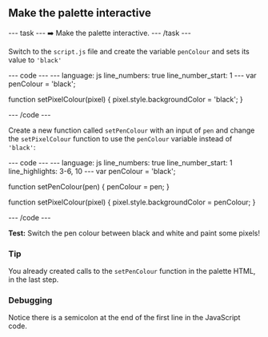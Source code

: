 <h2 class="c-project-heading--task">Make the palette interactive</h2>

--- task ---
➡️ Make the palette interactive.
--- /task --- 

Switch to the `script.js` file and create the variable `penColour` and sets its value to `'black'` 

<div class="c-project-code">
--- code ---
---
language: js
line_numbers: true
line_number_start: 1
---
var penColour = 'black';

function setPixelColour(pixel)
{
  pixel.style.backgroundColor = 'black';
}

--- /code ---
</div>

Create a new function called `setPenColour` with an input of `pen` and change the `setPixelColour` function to use the `penColour` variable instead of `'black'`:

<div class="c-project-code">
--- code ---
---
language: js
line_numbers: true
line_number_start: 1
line_highlights: 3-6, 10
---
var penColour = 'black';

function setPenColour(pen)
{
  penColour = pen;
}

function setPixelColour(pixel)
{
  pixel.style.backgroundColor = penColour;
}

--- /code ---
</div>

**Test:** Switch the pen colour between black and white and paint some pixels!

<div class="c-project-callout c-project-callout--tip">

### Tip
You already created calls to the `setPenColour` function in the palette HTML, in the last step.
</div>

<div class="c-project-callout c-project-callout--debug">

### Debugging

Notice there is a semicolon at the end of the first line in the JavaScript code.

</div>